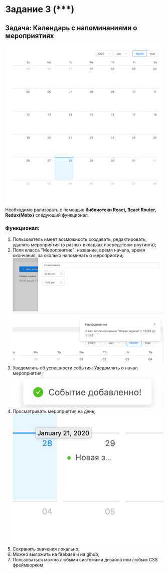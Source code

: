 # Задание 3 (***)

## Задача: Календарь с напоминаниями о мероприятиях
![calendar](./pic/34E95629-487A-4F0F-A6F6-43FAAE7F1741.png)
Необходимо рализовать с помощью **библиотеки React, React Router, Redux(Mobx)** следующий функционал.
### Функционал: 
1. Пользователь имеет возможность создавать, редактировать, удалять мероприятия (в разных вкладках посредством роутинга);
2. Поля класса "Мероприятие": название, время начала, время окончания, за сколько напоминать о мероприятии;
![event](./pic/8DC8ACE1-F479-4DF1-BE09-1A4848B01908.png)
![event-noty](./pic/79FDBA3D-C51B-42A3-9D5A-9F2D114ACE39.png)
3. Уведомлять об успешности события; Уведомлять о начал мероприятия;
![success](./pic/A5C4EEE2-2714-49E8-AB9E-A6060DEEC49F.jpeg)
4. Просматривать мероприятия на день;
![day](./pic/80208702-DD80-45BB-B998-BDA5071590C2.png)
5. Сохранять значения локально;
6. Можно выложить на firebase и на gihub;
7. Пользоваться можно любыми системами дизайна или любым CSS фреймворком

